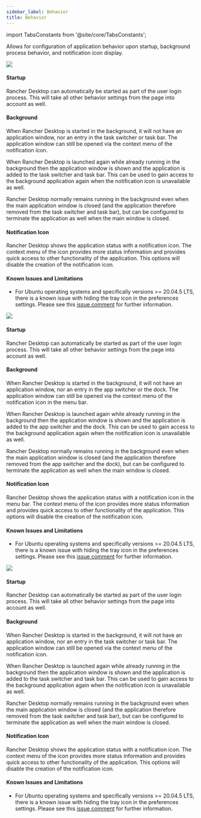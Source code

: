 ```yaml
---
sidebar_label: Behavior
title: Behavior
---
```


<head>
  <link rel="canonical" href="https://docs.rancherdesktop.io/ui/preferences/application/behavior"/>
</head>

import TabsConstants from '@site/core/TabsConstants';

Allows for configuration of application behavior upon startup, background process behavior, and notification icon display.

<Tabs groupId="os" defaultValue={TabsConstants.defaultOs}>
<TabItem value="Windows">

![](https://suse-rancher-media.s3.amazonaws.com/desktop/v1.17/preferences/Windows_application_tabBehavior.png)

#### Startup

Rancher Desktop can automatically be started as part of the user login process. This will take all other behavior settings from the page into account as well.

#### Background

When Rancher Desktop is started in the background, it will not have an application window, nor an entry in the task switcher or task bar. The application window can still be opened via the context menu of the notification icon.

When Rancher Desktop is launched again while already running in the background then the application window is shown and the application is added to the task switcher and task bar. This can be used to gain access to the background application again when the notification icon is unavailable as well.

Rancher Desktop normally remains running in the background even when the main application window is closed (and the application therefore removed from the task switcher and task bar), but can be configured to terminate the application as well when the main window is closed.

#### Notification Icon

Rancher Desktop shows the application status with a notification icon. The context menu of the icon provides more status information and provides quick access to other functionality of the application. This options will disable the creation of the notification icon.

#### Known Issues and Limitations

* For Ubuntu operating systems and specifically versions >= 20.04.5 LTS, there is a known issue with hiding the tray icon in the preferences settings. Please see this [issue comment](https://github.com/rancher-sandbox/rancher-desktop/issues/4205#issuecomment-1533750167) for further information.

</TabItem>
<TabItem value="macOS">

![](https://suse-rancher-media.s3.amazonaws.com/desktop/v1.17/preferences/macOS_application_tabBehavior.png)

#### Startup

Rancher Desktop can automatically be started as part of the user login process. This will take all other behavior settings from the page into account as well.

#### Background

When Rancher Desktop is started in the background, it will not have an application window, nor an entry in the app switcher or the dock. The application window can still be opened via the context menu of the notification icon in the menu bar.

When Rancher Desktop is launched again while already running in the background then the application window is shown and the application is added to the app switcher and the dock. This can be used to gain access to the background application again when the notification icon is unavailable as well.

Rancher Desktop normally remains running in the background even when the main application window is closed (and the application therefore removed from the app switcher and the dock), but can be configured to terminate the application as well when the main window is closed.

#### Notification Icon

Rancher Desktop shows the application status with a notification icon in the menu bar. The context menu of the icon provides more status information and provides quick access to other functionality of the application. This options will disable the creation of the notification icon.

#### Known Issues and Limitations

* For Ubuntu operating systems and specifically versions >= 20.04.5 LTS, there is a known issue with hiding the tray icon in the preferences settings. Please see this [issue comment](https://github.com/rancher-sandbox/rancher-desktop/issues/4205#issuecomment-1533750167) for further information.

</TabItem>
<TabItem value="Linux">

![](https://suse-rancher-media.s3.amazonaws.com/desktop/v1.17/preferences/Linux_application_tabBehavior.png)

#### Startup

Rancher Desktop can automatically be started as part of the user login process. This will take all other behavior settings from the page into account as well.

#### Background

When Rancher Desktop is started in the background, it will not have an application window, nor an entry in the task switcher or task bar. The application window can still be opened via the context menu of the notification icon.

When Rancher Desktop is launched again while already running in the background then the application window is shown and the application is added to the task switcher and task bar. This can be used to gain access to the background application again when the notification icon is unavailable as well.

Rancher Desktop normally remains running in the background even when the main application window is closed (and the application therefore removed from the task switcher and task bar), but can be configured to terminate the application as well when the main window is closed.

#### Notification Icon

Rancher Desktop shows the application status with a notification icon. The context menu of the icon provides more status information and provides quick access to other functionality of the application. This options will disable the creation of the notification icon.

#### Known Issues and Limitations

* For Ubuntu operating systems and specifically versions >= 20.04.5 LTS, there is a known issue with hiding the tray icon in the preferences settings. Please see this [issue comment](https://github.com/rancher-sandbox/rancher-desktop/issues/4205#issuecomment-1533750167) for further information.

</TabItem>
</Tabs>

